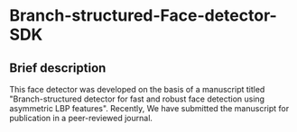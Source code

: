 # Branch-structured-Face-detector-SDK
## Brief description
This face detector was developed on the basis of a manuscript titled "Branch-structured detector for fast and robust face detection using asymmetric LBP features". Recently, We have submitted the manuscript for publication in a peer-reviewed journal. 
